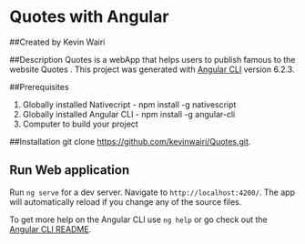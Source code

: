 # Quotes with Angular

##Created by Kevin Wairi

##Description
Quotes is a webApp that helps users to publish famous to the website Quotes . 
This project was generated with [Angular CLI](https://github.com/angular/angular-cli) version 6.2.3.

##Prerequisites
 1. Globally installed Nativecript - npm install -g nativescript
 2. Globally installed Angular CLI - npm install -g angular-cli
 3. Computer to build your project

##Installation
git clone https://github.com/kevinwairi/Quotes.git.

## Run Web application
Run `ng serve` for a dev server.
 Navigate to `http://localhost:4200/`. 
The app will automatically reload if you change any of the source files.



To get more help on the Angular CLI use `ng help` or go check out the [Angular CLI README](https://github.com/angular/angular-cli/blob/master/README.md).
